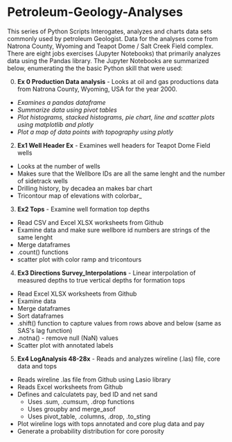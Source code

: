 # Petroleum-Geology-Analyses
This series of Python Scripts Interogates, analyzes and charts data sets commonly used by petroleum Geologist. Data for the analyses come from Natrona County, Wyoming and Teapot Dome / Salt Creek Field complex. There are eight jobs exercises (Jupyter Notebooks) that primarily analyzes data using the Pandas library. The Jupyter Notebooks are summarized below, enumerating the the basic Python skill that were used:

0. **Ex 0 Production Data analysis** - Looks at oil and gas productions data from Natrona County, Wyoming, USA for the year 2000.
- _Examines a pandas dataframe_
- _Summarize data using pivot tables_
- _Plot histograms, stacked histograms, pie chart, line and scatter plots using matplotlib and plotly_
- _Plot a map of data points with topography using plotly_
2. **Ex1 Well Header Ex** - Examines well headers for Teapot Dome Field wells
- Looks at the number of wells
- Makes sure that the Wellbore IDs are all the same lenght and the number of sidetrack wells
- Drilling history, by decadea an makes bar chart
- Tricontour map of elevations with colorbar_
3. **Ex2 Tops** - Examine well formation top depths
- Read CSV and Excel XLSX worksheets from Github
- Examine data and make sure wellbore id numbers are strings of the same lenght
- Merge dataframes
- .count() functions
- scatter plot with color ramp and tricontours
4. **Ex3 Directions Survey_Interpolations** - Linear interpolation of measured depths to true vertical depths for formation tops
- Read Excel XLSX worksheets from Github
- Examine data
- Merge dataframes
- Sort dataframes
- .shift() function to capture values from rows above and below (same as SAS's lag function)
- .notna() - remove null (NaN) values
- Scatter plot with annotated labels
5. **Ex4 LogAnalysis 48-28x** - Reads and analyzes wireline (.las) file, core data and tops
- Reads wireline .las file from Github using Lasio library
- Reads Excel worksheets from Github
- Defines and calculatets pay, bed ID and net sand
  - Uses .sum, .cumsum, .drop functions
  - Uses groupby and merge_asof
  - Uses pivot_table, .columns, .drop, .to_sting
- Plot wireline logs with tops annotated and core plug data and pay
- Generate a probability distribution for core porosity 
